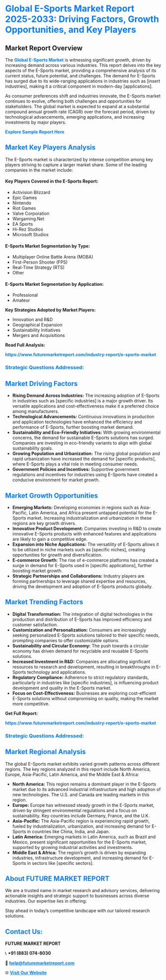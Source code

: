<h1 style="color: #007BFF;">Global E-Sports Market Report 2025-2033: Driving Factors, Growth Opportunities, and Key Players</h1>

<section id="overview">
<h2>Market Report Overview</h2>
<p>The <a href="https://www.futuremarketreport.com/industry-report/e-sports-market" style="color: #007BFF; text-decoration: none;"><strong>Global E-Sports Market</strong></a> is witnessing significant growth, driven by increasing demand across various industries. This report delves into the key aspects of the E-Sports market, providing a comprehensive analysis of its current status, future potential, and challenges. The demand for E-Sports has surged due to its wide-ranging applications in industries such as [insert industries], making it a critical component in modern-day [applications].</p>
<p>As consumer preferences shift and industries innovate, the E-Sports market continues to evolve, offering both challenges and opportunities for stakeholders. The global market is expected to expand at a substantial compound annual growth rate (CAGR) over the forecast period, driven by technological advancements, emerging applications, and increasing investments by major players.</p>
</section>

<section id="overview">
<p><a href="https://www.futuremarketreport.com/request-sample/reportId=51323" style="color: #007BFF; text-decoration: none;"><strong>Explore Sample Report Here</strong></a></p>
</section>

<section id="key-players">
<h2 style="color: #007BFF;">Market Key Players Analysis</h2>
<p>The E-Sports market is characterized by intense competition among key players striving to capture a larger market share. Some of the leading companies in the market include:</p>
<h4>Key Players Covered in the E-Sports Report:</h4>
<ul><li>Activision Blizzard</li><li>Epic Games</li><li>Nintendo</li><li>Riot Games</li><li>Valve Corporation</li><li>Wargaming.Net</li><li>EA Sports</li><li>Hi-Rez Studios</li><li>Microsoft Studios</li></ul>
<h4>E-Sports Market Segmentation by Type:</h4>
<ul><li>Multiplayer Online Battle Arena (MOBA)</li><li>First-Person Shooter (FPS)</li><li>Real-Time Strategy (RTS)</li><li>Other</li></ul>

<h4>E-Sports Market Segmentation by Application:</h4>
<ul><li>Professional</li><li>Amateur</li></ul>
<p><strong>Key Strategies Adopted by Market Players:</strong></p>
<ul>
<li>Innovation and R&D</li>
<li>Geographical Expansion</li>
<li>Sustainability Initiatives</li>
<li>Mergers and Acquisitions</li>
</ul>
</section>

<section>
<p><strong>Read Full Analysis: </strong></p><a href="https://www.futuremarketreport.com/industry-report/e-sports-market" style="color: #007BFF; text-decoration: none;"><strong>https://www.futuremarketreport.com/industry-report/e-sports-market</strong></a>
<h3 style="color: #007BFF;">Strategic Questions Addressed:</h3>
</section>

<section id="driving-factors">
<h2 style="color: #007BFF;">Market Driving Factors</h2>
<ul>
<li><strong>Rising Demand Across Industries:</strong> The increasing adoption of E-Sports in industries such as [specific industries] is a major growth driver. Its versatile applications and cost-effectiveness make it a preferred choice among manufacturers.</li>
<li><strong>Technological Advancements:</strong> Continuous innovations in production and application technologies have enhanced the efficiency and performance of E-Sports, further boosting market demand.</li>
<li><strong>Sustainability and Eco-Friendly Initiatives:</strong> With growing environmental concerns, the demand for sustainable E-Sports solutions has surged. Companies are investing in eco-friendly variants to align with global sustainability goals.</li>
<li><strong>Growing Population and Urbanization:</strong> The rising global population and rapid urbanization have increased the demand for [specific products], where E-Sports plays a vital role in meeting consumer needs.</li>
<li><strong>Government Policies and Incentives:</strong> Supportive government regulations and incentives for industries using E-Sports have created a conducive environment for market growth.</li>
</ul>
</section>

<section id="growth-opportunities">
<h2 style="color: #007BFF;">Market Growth Opportunities</h2>
<ul>
<li><strong>Emerging Markets:</strong> Developing economies in regions such as Asia-Pacific, Latin America, and Africa present untapped potential for the E-Sports market. Increasing industrialization and urbanization in these regions are key growth drivers.</li>
<li><strong>Innovative Product Development:</strong> Companies investing in R&D to create innovative E-Sports products with enhanced features and applications are likely to gain a competitive edge.</li>
<li><strong>Expansion into Niche Applications:</strong> The versatility of E-Sports allows it to be utilized in niche markets such as [specific niches], creating opportunities for growth and diversification.</li>
<li><strong>E-commerce Growth:</strong> The rise of e-commerce platforms has created a surge in demand for E-Sports used in [specific applications], further boosting market growth.</li>
<li><strong>Strategic Partnerships and Collaborations:</strong> Industry players are forming partnerships to leverage shared expertise and resources, driving the development and adoption of E-Sports products globally.</li>
</ul>
</section>

<section id="trending-factors">
<h2 style="color: #007BFF;">Market Trending Factors</h2>
<ul>
<li><strong>Digital Transformation:</strong> The integration of digital technologies in the production and distribution of E-Sports has improved efficiency and customer satisfaction.</li>
<li><strong>Customization and Personalization:</strong> Consumers are increasingly seeking personalized E-Sports solutions tailored to their specific needs, prompting companies to offer customizable options.</li>
<li><strong>Sustainability and Circular Economy:</strong> The push towards a circular economy has driven demand for recyclable and reusable E-Sports solutions.</li>
<li><strong>Increased Investment in R&D:</strong> Companies are allocating significant resources to research and development, resulting in breakthroughs in E-Sports technology and applications.</li>
<li><strong>Regulatory Compliance:</strong> Adherence to strict regulatory standards, particularly in industries like [specific industries], is influencing product development and quality in the E-Sports market.</li>
<li><strong>Focus on Cost-Effectiveness:</strong> Businesses are exploring cost-efficient E-Sports solutions without compromising on quality, making the market more competitive.</li>
</ul>
</section>

<section>
<p><strong>Get Full Report: </strong></p><a href="https://www.futuremarketreport.com/industry-report/e-sports-market" style="color: #007BFF; text-decoration: none;"><strong>https://www.futuremarketreport.com/industry-report/e-sports-market</strong></a>
<h3 style="color: #007BFF;">Strategic Questions Addressed:</h3>
</section>


<section id="regional-analysis">
<h2 style="color: #007BFF;">Market Regional Analysis</h2>
<p>The global E-Sports market exhibits varied growth patterns across different regions. The key regions analyzed in this report include North America, Europe, Asia-Pacific, Latin America, and the Middle East & Africa:</p>
<ul>
<li><strong>North America:</strong> This region remains a dominant player in the E-Sports market due to its advanced industrial infrastructure and high adoption of new technologies. The U.S. and Canada are leading markets in this region.</li>
<li><strong>Europe:</strong> Europe has witnessed steady growth in the E-Sports market, driven by stringent environmental regulations and a focus on sustainability. Key countries include Germany, France, and the U.K.</li>
<li><strong>Asia-Pacific:</strong> The Asia-Pacific region is experiencing rapid growth, fueled by industrialization, urbanization, and increasing demand for E-Sports in countries like China, India, and Japan.</li>
<li><strong>Latin America:</strong> Emerging markets in Latin America, such as Brazil and Mexico, present significant opportunities for the E-Sports market, supported by growing industrial activities and investments.</li>
<li><strong>Middle East & Africa:</strong> The region’s growth is driven by expanding industries, infrastructure development, and increasing demand for E-Sports in sectors like [specific sectors].</li>
</ul>
</section>

<footer>
<h2 style="color: #007BFF;">About FUTURE MARKET REPORT</h2>
<p>We are a trusted name in market research and advisory services, delivering actionable insights and strategic support to businesses across diverse industries. Our expertise lies in offering:</p>

<p>Stay ahead in today’s competitive landscape with our tailored research solutions.</p>

<h2 style="color: #007BFF;">Contact Us:</h2>
<p><strong>FUTURE MARKET REPORT</strong></p>
<p>📞 <strong>+91 (883) 074-8030</strong></p>
<p>📧 <strong><a href="mailto:help@futuremarketreport.com" style="color: #007BFF;">help@futuremarketreport.com</a></strong></p>
<p>🌐 <strong><a href="https://www.futuremarketreport.com/" style="color: #007BFF;">Visit Our Website</a></strong></p>
</footer>